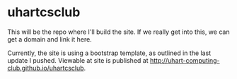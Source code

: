 # uhartcsclub

This will be the repo where I'll build the site. If we really get into this, we can get a domain and link it here.

Currently, the site is using a bootstrap template, as outlined in the last update I pushed. Viewable at site is published at http://uhart-computing-club.github.io/uhartcsclub.
